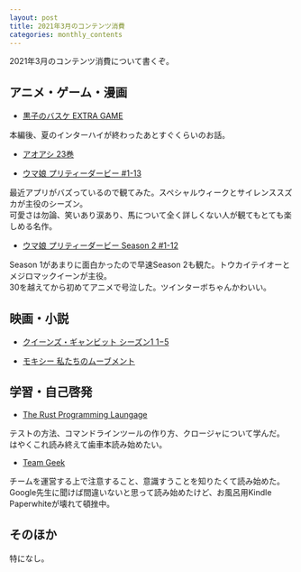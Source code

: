 ```yaml
---
layout: post
title: 2021年3月のコンテンツ消費
categories: monthly_contents
---
```


2021年3月のコンテンツ消費について書くぞ。

## アニメ・ゲーム・漫画
- [黒子のバスケ EXTRA GAME](https://amzn.to/3q2Ue0G)

本編後、夏のインターハイが終わったあとすぐくらいのお話。

- [アオアシ 23巻]()

- [ウマ娘 プリティーダービー #1-13](https://video.unext.jp/title/SID0034344)

最近アプリがバズっているので観てみた。スペシャルウィークとサイレンススズカが主役のシーズン。  
可愛さは勿論、笑いあり涙あり、馬について全く詳しくない人が観てもとても楽しめる名作。

- [ウマ娘 プリティーダービー Season 2 #1-12](https://video.unext.jp/title/SID0053831)

Season 1があまりに面白かったので早速Season 2も観た。トウカイテイオーとメジロマックイーンが主役。  
30を越えてから初めてアニメで号泣した。ツインターボちゃんかわいい。


## 映画・小説

- [クイーンズ・ギャンビット シーズン1 1−5](https://www.netflix.com/title/80234304?s=i&trkid=14751296)

- [モキシー 私たちのムーブメント](https://www.netflix.com/title/81078393?s=i&trkid=14170035)

## 学習・自己啓発
- [The Rust Programming Laungage](https://doc.rust-jp.rs/book-ja/title-page.html)

テストの方法、コマンドラインツールの作り方、クロージャについて学んだ。  
はやくこれ読み終えて歯車本読み始めたい。

- [Team Geek](https://amzn.to/37QlTeU)

チームを運営する上で注意すること、意識すうことを知りたくて読み始めた。Google先生に聞けば間違いないと思って読み始めたけど、お風呂用Kindle Paperwhiteが壊れて頓挫中。

## そのほか
特になし。
